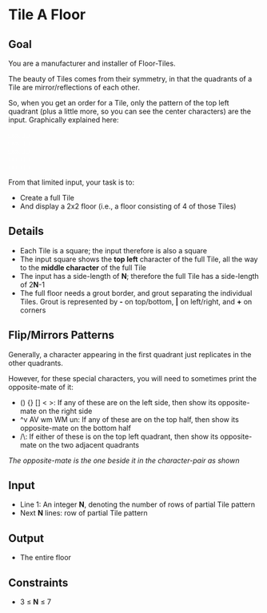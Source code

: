 # Tile A Floor

## Goal

You are a manufacturer and installer of Floor-Tiles.

The beauty of Tiles comes from their symmetry, in that the quadrants of a Tile
are mirror/reflections of each other.

So, when you get an order for a Tile, only the pattern of the top left quadrant
(plus a little more, so you can see the center characters) are the input.
Graphically explained here:

<pre style="color:#FFFFFF">
☑☑☑☐☐
☑☑☑☐☐
☑☑☑☐☐
☐☐☐☐☐
☐☐☐☐☐
</pre>

From that limited input, your task is to:

-   Create a full Tile
-   And display a 2x2 floor (i.e., a floor consisting of 4 of those Tiles)

## Details

-   Each Tile is a square; the input therefore is also a square
-   The input square shows the **top left** character of the full Tile, all the
    way to the **middle character** of the full Tile
-   The input has a side-length of **N**; therefore the full Tile has a
    side-length of 2**N**-1
-   The full floor needs a grout border, and grout separating the individual
    Tiles. Grout is represented by **-** on top/bottom, **|** on left/right, and
    **+** on corners

## Flip/Mirrors Patterns

Generally, a character appearing in the first quadrant just replicates in the
other quadrants.

However, for these special characters, you will need to sometimes print the
opposite-mate of it:

-   () {} [] &lt; &gt;: If any of these are on the left side, then show its
    opposite-mate on the right side
-   ^v AV wm WM un: If any of these are on the top half, then show its
    opposite-mate on the bottom half
-   /\\: If either of these is on the top left quadrant, then show its
    opposite-mate on the two adjacent quadrants

_The opposite-mate is the one beside it in the character-pair as shown_

## Input

-   Line 1: An integer **N**, denoting the number of rows of partial Tile
    pattern
-   Next **N** lines: row of partial Tile pattern

## Output

-   The entire floor

## Constraints

-   3 &leq; **N** &leq; 7

